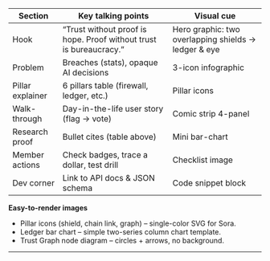 |Section|Key talking points|Visual cue|
|---|---|---|
|Hook|“Trust without proof is hope. Proof without trust is bureaucracy.”|Hero graphic: two overlapping shields → ledger & eye|
|Problem|Breaches (stats), opaque AI decisions|3-icon infographic|
|Pillar explainer|6 pillars table (firewall, ledger, etc.)|Pillar icons|
|Walk-through|Day-in-the-life user story (flag → vote)|Comic strip 4-panel|
|Research proof|Bullet cites (table above)|Mini bar-chart|
|Member actions|Check badges, trace a dollar, test drill|Checklist image|
|Dev corner|Link to API docs & JSON schema|Code snippet block|  
**Easy-to-render images**  
- Pillar icons (shield, chain link, graph) – single-color SVG for Sora.  
- Ledger bar chart – simple two-series column chart template.  
- Trust Graph node diagram – circles + arrows, no background.  
---